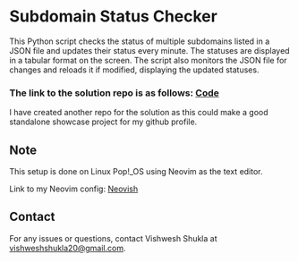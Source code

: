 
# Subdomain Status Checker

This Python script checks the status of multiple subdomains listed in a JSON file and updates their status every minute. The statuses are displayed in a tabular format on the screen. The script also monitors the JSON file for changes and reloads it if modified, displaying the updated statuses.


### The link to the solution repo is as follows: [Code](https://github.com/vishwesh5544/subdomain_status_checker)
I have created another repo for the solution as this could make a good standalone showcase project for my github profile.


## Note

This setup is done on Linux Pop!_OS using Neovim as the text editor.

Link to my Neovim config: [Neovish](https://github.com/vishwesh5544/neovish)

## Contact

For any issues or questions, contact Vishwesh Shukla at <vishweshshukla20@gmail.com>.
